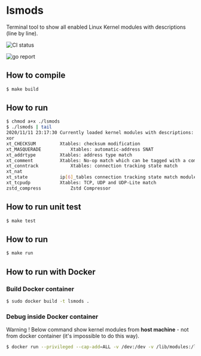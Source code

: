 # lsmods

Terminal tool to show all enabled Linux Kernel modules with descriptions (line by line).

![CI status](https://github.com/bieli/lsmods/actions/workflows/ci.yaml/badge.svg)

![go report](https://goreportcard.com/badge/github.com/bieli/lsmods)

## How to compile
```bash
$ make build
```

## How to run
```bash
$ chmod a+x ./lsmods
$ ./lsmods | tail
2020/11/11 23:17:30 Currently loaded kernel modules with descriptions:
xor				
xt_CHECKSUM			Xtables: checksum modification
xt_MASQUERADE			Xtables: automatic-address SNAT
xt_addrtype			Xtables: address type match
xt_comment			Xtables: No-op match which can be tagged with a comment
xt_conntrack			Xtables: connection tracking state match
xt_nat				
xt_state			ip[6]_tables connection tracking state match module
xt_tcpudp			Xtables: TCP, UDP and UDP-Lite match
zstd_compress			Zstd Compressor
```

## How to run unit test
```bash
$ make test
```

## How to run
```bash
$ make run
```

## How to run with Docker

### Build Docker container
```bash
$ sudo docker build -t lsmods .
```

### Debug inside Docker container
Warning ! Below command show kernel modules from **host machine** - not from docker container (it's impossible to do this way).
```bash
$ docker run --privileged --cap-add=ALL -v /dev:/dev -v /lib/modules:/lib/modules -it lsmods /go/src/app/lsmods
```
